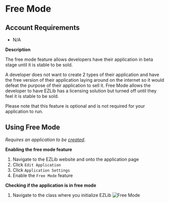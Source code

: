 # Free Mode

## Account Requirements
* N/A

**Description**

The free mode feature allows developers have their application in beta stage until it is stable to be sold.

A developer does not want to create 2 types of their application and have the free version of their application laying around on the internet so it would defeat the purpose of their application to sell it. Free Mode allows the developer to have EZLib has a licensing solution but turned off until they feel it is stable to be sold.

Please note that this feature is optional and is not required for your application to run.

## Using Free Mode

*Requires an application to be [created](https://ezlib.io/apps/new)*.

__Enabling the free mode feature__

1. Navigate to the EZLib website and onto the application page
2. Click `Edit Application`
3. Click `Application Settings`
4. Enable the `Free Mode` feature

__Checking if the application is in free mode__

1. Navigate to the class where you initialize EZLib
![Free Mode](https://i.imgur.com/LknShxu.png)